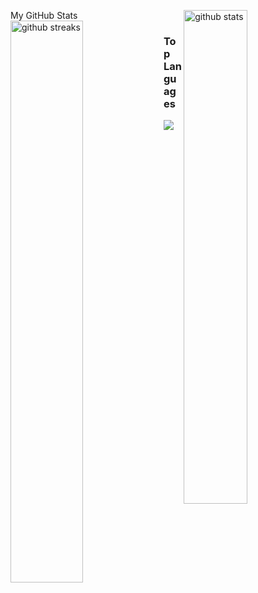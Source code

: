 My GitHub Stats
<img src="https://github-readme-stats.vercel.app/api?username=Rafterminador&show_icons=true&theme=gotham" alt="github stats" width="45%" align="right"/>
<img src="https://github-readme-streak-stats.herokuapp.com/?user=Rafterminador&theme=dark" width="48%" alt="github streaks" align="left">
### Top Languages
 <img src="https://github-readme-stats.vercel.app/api/top-langs/?username=Rafterminador&layout=compact">
